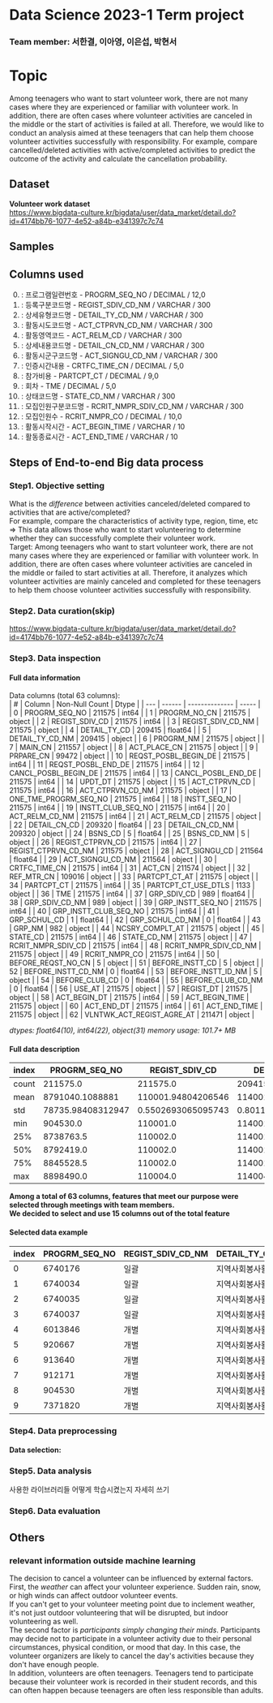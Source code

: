 # Data Science 2023-1 Term project
### Team member: 서한결, 이아영, 이은섭, 박현서

# Topic
Among teenagers who want to start volunteer work, there are not many cases where they are experienced or familiar with volunteer work. In addition, there are often cases where volunteer activities are canceled in the middle or the start of activities is failed at all. Therefore, we would like to conduct an analysis aimed at these teenagers that can help them choose volunteer activities successfully with responsibility. For example, compare cancelled/deleted activities with active/completed activities to predict the outcome of the activity and calculate the cancellation probability.

## Dataset
**Volunteer work dataset**</br>
https://www.bigdata-culture.kr/bigdata/user/data_market/detail.do?id=4174bb76-1077-4e52-a84b-e341397c7c74

## Samples

## Columns used
0. : 프로그램일련번호 - PROGRM_SEQ_NO / DECIMAL / 12,0
1. : 등록구분코드명 - REGIST_SDIV_CD_NM / VARCHAR / 300
2. : 상세유형코드명 - DETAIL_TY_CD_NM / VARCHAR / 300
3. : 활동시도코드명 - ACT_CTPRVN_CD_NM / VARCHAR / 300
4. : 활동영역코드 - ACT_RELM_CD / VARCHAR / 300
5. : 상세내용코드명 - DETAIL_CN_CD_NM / VARCHAR / 300
6. : 활동시군구코드명 - ACT_SIGNGU_CD_NM / VARCHAR / 300
7. : 인증시간내용 - CRTFC_TIME_CN / DECIMAL / 5,0
8. : 참가비용 - PARTCPT_CT / DECIMAL / 9,0
9. : 회차 - TME / DECIMAL / 5,0
10. : 상태코드명 - STATE_CD_NM / VARCHAR / 300
11. : 모집인원구분코드명 - RCRIT_NMPR_SDIV_CD_NM / VARCHAR / 300
12. : 모집인원수 - RCRIT_NMPR_CO / DECIMAL / 10,0
13. : 활동시작시간 - ACT_BEGIN_TIME / VARCHAR / 10
14. : 활동종료시간 - ACT_END_TIME / VARCHAR / 10

## Steps of End-to-end Big data process
### Step1. Objective setting
What is the _difference_ between activities canceled/deleted compared to activities that are active/completed? </br>
For example, compare the characteristics of activity type, region, time, etc </br>
=> This data allows those who want to start volunteering to determine whether they can successfully complete their volunteer work. </br>
Target: Among teenagers who want to start volunteer work, there are not many cases where they are experienced or familiar with volunteer work. In addition, there are often cases where volunteer activities are canceled in the middle or failed to start activities at all. Therefore, it analyzes which volunteer activities are mainly canceled and completed for these teenagers to help them choose volunteer activities successfully with responsibility.

### Step2. Data curation(skip)
https://www.bigdata-culture.kr/bigdata/user/data_market/detail.do?id=4174bb76-1077-4e52-a84b-e341397c7c74

### Step3. Data inspection
#### Full data information
Data columns (total 63 columns):</br>
| #   | Column                     | Non-Null Count | Dtype   |
| --- | ------                     | -------------- | -----   |
| 0   | PROGRM_SEQ_NO              | 211575         | int64   |
| 1   | PROGRM_NO_CN               | 211575         | object  |
| 2   | REGIST_SDIV_CD             | 211575         | int64   |
| 3   | REGIST_SDIV_CD_NM          | 211575         | object  |
| 4   | DETAIL_TY_CD               | 209415         | float64 |
| 5   | DETAIL_TY_CD_NM            | 209415         | object  |
| 6   | PROGRM_NM                  | 211575         | object  |
| 7   | MAIN_CN                    | 211557         | object  |
| 8   | ACT_PLACE_CN               | 211575         | object  |
| 9   | PRPARE_CN                  | 99472          | object  |
| 10  | REQST_POSBL_BEGIN_DE       | 211575         | int64   |
| 11  | REQST_POSBL_END_DE         | 211575         | int64   |
| 12  | CANCL_POSBL_BEGIN_DE       | 211575         | int64   |
| 13  | CANCL_POSBL_END_DE         | 211575         | int64   |
| 14  | UPDT_DT                    | 211575         | object  |
| 15  | ACT_CTPRVN_CD              | 211575         | int64   |
| 16  | ACT_CTPRVN_CD_NM           | 211575         | object  |
| 17  | ONE_TME_PROGRM_SEQ_NO      | 211575         | int64   |
| 18  | INSTT_SEQ_NO               | 211575         | int64   |
| 19  | INSTT_CLUB_SEQ_NO          | 211575         | int64   |
| 20  | ACT_RELM_CD_NM             | 211575         | int64   |
| 21  | ACT_RELM_CD                | 211575         | object  |
| 22  | DETAIL_CN_CD               | 209320         | float64 |
| 23  | DETAIL_CN_CD_NM            | 209320         | object  |
| 24  | BSNS_CD                    | 5              | float64 |
| 25  | BSNS_CD_NM                 | 5              | object  |
| 26  | REGIST_CTPRVN_CD           | 211575         | int64   |
| 27  | REGIST_CTPRVN_CD_NM        | 211575         | object  |
| 28  | ACT_SIGNGU_CD              | 211564         | float64 |
| 29  | ACT_SIGNGU_CD_NM           | 211564         | object  |
| 30  | CRTFC_TIME_CN              | 211575         | int64   |
| 31  | ACT_CN                     | 211574         | object  |
| 32  | REF_MTR_CN                 | 109016         | object  |
| 33  | PARTCPT_CT_AT              | 211575         | object  |
| 34  | PARTCPT_CT                 | 211575         | int64   |
| 35  | PARTCPT_CT_USE_DTLS        | 1133           | object  |
| 36  | TME                        | 211575         | int64   |
| 37  | GRP_SDIV_CD                | 989            | float64 |
| 38  | GRP_SDIV_CD_NM             | 989            | object  |
| 39  | GRP_INSTT_SEQ_NO           | 211575         | int64   |
| 40  | GRP_INSTT_CLUB_SEQ_NO      | 211575         | int64   |
| 41  | GRP_SCHUL_CD               | 1              | float64 |
| 42  | GRP_SCHUL_CD_NM            | 0              | float64 |
| 43  | GRP_NM                     | 982            | object  |
| 44  | NCSRY_COMPLT_AT            | 211575         | object  |
| 45  | STATE_CD                   | 211575         | int64   |
| 46  | STATE_CD_NM                | 211575         | object  |
| 47  | RCRIT_NMPR_SDIV_CD         | 211575         | int64   |
| 48  | RCRIT_NMPR_SDIV_CD_NM      | 211575         | object  |
| 49  | RCRIT_NMPR_CO              | 211575         | int64   |
| 50  | BEFORE_REQST_NO_CN         | 5              | object  |
| 51  | BEFORE_INSTT_CD            | 5              | object  |
| 52  | BEFORE_INSTT_CD_NM         | 0              | float64 |
| 53  | BEFORE_INSTT_ID_NM         | 5              | object  |
| 54  | BEFORE_CLUB_CD             | 0              | float64 |
| 55  | BEFORE_CLUB_CD_NM          | 0              | float64 |
| 56  | USE_AT                     | 211575         | object  |
| 57  | REGIST_DT                  | 211575         | object  |
| 58  | ACT_BEGIN_DT               | 211575         | int64   |
| 59  | ACT_BEGIN_TIME             | 211575         | object  |
| 60  | ACT_END_DT                 | 211575         | int64   |
| 61  | ACT_END_TIME               | 211575         | object  |
| 62  | VLNTWK_ACT_REGIST_AGRE_AT  | 211471         | object  |

*dtypes: float64(10), int64(22), object(31)*
*memory usage: 101.7+ MB*

#### Full data description
|index|PROGRM\_SEQ\_NO|REGIST\_SDIV\_CD|DETAIL\_TY\_CD|REQST\_POSBL\_BEGIN\_DE|REQST\_POSBL\_END\_DE|CANCL\_POSBL\_BEGIN\_DE|CANCL\_POSBL\_END\_DE|ACT\_CTPRVN\_CD|ONE\_TME\_PROGRM\_SEQ\_NO|INSTT\_SEQ\_NO|INSTT\_CLUB\_SEQ\_NO|ACT\_RELM\_CD\_NM|DETAIL\_CN\_CD|BSNS\_CD|REGIST\_CTPRVN\_CD|ACT\_SIGNGU\_CD|CRTFC\_TIME\_CN|PARTCPT\_CT|TME|GRP\_SDIV\_CD|
|---|---|---|---|---|---|---|---|---|---|---|---|---|---|---|---|---|---|---|---|---|
|count|211575\.0|211575\.0|209415\.0|211575\.0|211575\.0|211575\.0|211575\.0|211575\.0|211575\.0|211575\.0|211575\.0|211575\.0|209320\.0|5\.0|211575\.0|211564\.0|211575\.0|211575\.0|211575\.0|989\.0|
|mean|8791040\.1088881|110001\.94804206546|114001\.43363655898|20202688\.51162472|20203464\.4014652|20203056\.76832329|20203464\.730705425|20007\.82602859506|993083\.8030438379|49023\.27213990311|24939\.295805269998|113001\.00938674228|115001\.74495987006|117049\.0|20007\.82602859506|29478\.925715150024|3\.33719484816259|20\.18214817440624|1\.1614557485525228|119002\.12335692618|
|std|78735\.98408312947|0\.5502693065095743|0\.8011288560545596|96332\.11216619099|40267\.89225622339|39631\.57860634246|40268\.206561782776|5\.050174327086214|2786015\.1931557665|8310\.217516388126|45383\.508817950285|0\.09642963916209933|1\.3107243353596485|0\.0|5\.050174327086214|19397\.31035710573|1\.6094962719491144|3133\.8148499745876|1\.6056900622515347|0\.6558290909709796|
|min|904530\.0|110001\.0|114001\.0|30\.0|2140803\.0|2140803\.0|2140803\.0|20001\.0|0\.0|0\.0|0\.0|113001\.0|115001\.0|117049\.0|20001\.0|21001\.0|1\.0|0\.0|0\.0|119001\.0|
|25%|8738763\.5|110002\.0|114001\.0|20200305\.0|20200522\.0|20200305\.0|20200522\.0|20003\.0|0\.0|50220\.0|0\.0|113001\.0|115001\.0|117049\.0|20003\.0|23003\.0|2\.0|0\.0|1\.0|119002\.0|
|50%|8792419\.0|110002\.0|114001\.0|20200830\.0|20201003\.0|20200831\.0|20201003\.0|20008\.0|0\.0|51374\.0|0\.0|113001\.0|115001\.0|117049\.0|20008\.0|28012\.0|3\.0|0\.0|1\.0|119002\.0|
|75%|8845528\.5|110002\.0|114001\.0|20210105\.0|20210217\.0|20210105\.0|20210217\.0|20013\.0|0\.0|55073\.0|0\.0|113001\.0|115002\.0|117049\.0|20013\.0|33008\.0|4\.0|0\.0|1\.0|119003\.0|
|max|8898490\.0|110004\.0|114004\.0|20601226\.0|20610124\.0|20610118\.0|20610124\.0|20018\.0|8898458\.0|56161\.0|111825\.0|113002\.0|115005\.0|117049\.0|20018\.0|222025\.0|8\.0|999999\.0|16\.0|119003\.0|

**Among a total of 63 columns, features that meet our purpose were selected through meetings with team members.** </br>
**We decided to select and use 15 columns out of the total feature**</br>
#### Selected data example
|index|PROGRM\_SEQ\_NO|REGIST\_SDIV\_CD\_NM|DETAIL\_TY\_CD\_NM|ACT\_CTPRVN\_CD\_NM|ACT\_RELM\_CD|DETAIL\_CN\_CD\_NM|ACT\_SIGNGU\_CD\_NM|CRTFC\_TIME\_CN|PARTCPT\_CT|TME|STATE\_CD\_NM|RCRIT\_NMPR\_SDIV\_CD\_NM|RCRIT\_NMPR\_CO|ACT\_BEGIN\_DT|ACT\_BEGIN\_TIME|ACT\_END\_DT|ACT\_END\_TIME|
|---|---|---|---|---|---|---|---|---|---|---|---|---|---|---|---|---|---|
|0|6740176|일괄|지역사회봉사활동|서울특별시|봉사활동|교육\(지도\)봉사|동작구|8|0|0|활동완료|전체|6|20160618|13:30|20160618|21:30|
|1|6740034|일괄|지역사회봉사활동|서울특별시|봉사활동|교육\(지도\)봉사|동작구|8|0|0|삭제|개별|0|20160618|13:30|20160618|21:30|
|2|6740035|일괄|지역사회봉사활동|서울특별시|봉사활동|교육\(지도\)봉사|동작구|8|0|0|삭제|전체|1|20160618|13:30|20160618|21:30|
|3|6740037|일괄|지역사회봉사활동|서울특별시|봉사활동|교육\(지도\)봉사|동작구|8|0|0|삭제|전체|1|20160618|13:30|20160618|21:30|
|4|6013846|개별|지역사회봉사활동|서울특별시|봉사활동|재능봉사|NaN|4|0|0|활동취소|전체|3|2140803|13:00|2140803|17:00|
|5|920667|개별|지역사회봉사활동|부산광역시|봉사활동|교육\(지도\)봉사|NaN|4|0|0|삭제|전체|10|20610125|14:00|20610125|18:00|
|6|913640|개별|지역사회봉사활동|부산광역시|봉사활동|교육\(지도\)봉사|NaN|4|0|0|삭제|전체|10|20610125|14:00|20610125|18:00|
|7|912171|개별|지역사회봉사활동|부산광역시|봉사활동|교육\(지도\)봉사|NaN|4|0|0|삭제|전체|1|20610124|13:00|20610125|17:00|
|8|904530|개별|지역사회봉사활동|부산광역시|봉사활동|교육\(지도\)봉사|NaN|4|0|0|삭제|개별|4|20610122|1:00|20610122|5:00|
|9|7371820|개별|지역사회봉사활동|대구광역시|봉사활동|교육\(지도\)봉사|남구|1|0|0|활동취소|전체|1|20270520|17:00|20270520|18:00|

### Step4. Data preprocessing
#### Data selection: 




### Step5. Data analysis
사용한 라이브러리들 어떻게 학습시켰는지 자세히 쓰기

### Step6. Data evaluation

## Others
### relevant information outside machine learning
The decision to cancel a volunteer can be influenced by external factors.</br>
First, the *weather* can affect your volunteer experience. Sudden rain, snow, or high winds can affect outdoor volunteer events.</br>
If you can't get to your volunteer meeting point due to inclement weather, it's not just outdoor volunteering that will be disrupted, but indoor volunteering as well.</br>
The second factor is *participants simply changing their minds*. Participants may decide not to participate in a volunteer activity due to their personal circumstances, physical condition, or mood that day. In this case, the volunteer organizers are likely to cancel the day's activities because they don't have enough people.</br>
In addition, volunteers are often teenagers. Teenagers tend to participate because their volunteer work is recorded in their student records, and this can often happen because teenagers are often less responsible than adults.
